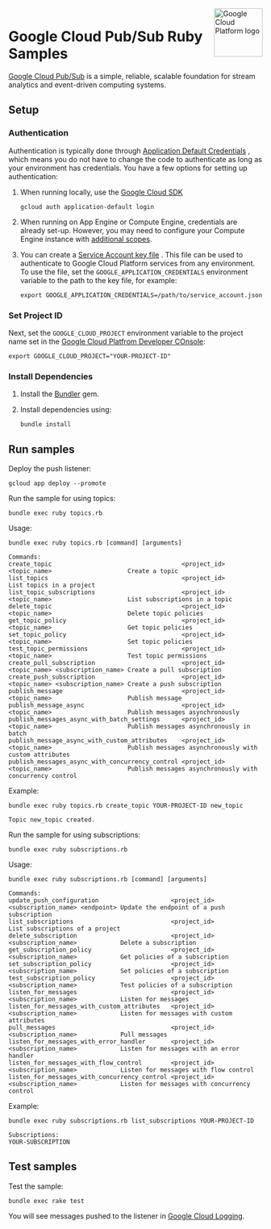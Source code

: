<img src="https://avatars2.githubusercontent.com/u/2810941?v=3&s=96" alt="Google Cloud Platform logo" title="Google Cloud Platform" align="right" height="96" width="96"/>

# Google Cloud Pub/Sub Ruby Samples

[Google Cloud Pub/Sub][language_docs] is a simple, reliable, scalable foundation for stream analytics 
and event-driven computing systems.

[language_docs]: https://cloud.google.com/pubsub/docs/

## Setup

### Authentication

Authentication is typically done through [Application Default Credentials](https://cloud.google.com/docs/authentication#getting_credentials_for_server-centric_flow)
, which means you do not have to change the code to authenticate as long as your
environment has credentials. You have a few options for setting up
authentication:

1. When running locally, use the [Google Cloud SDK](https://cloud.google.com/sdk/)

    `gcloud auth application-default login`

1. When running on App Engine or Compute Engine, credentials are already set-up.
However, you may need to configure your Compute Engine instance with
[additional scopes](https://cloud.google.com/compute/docs/authentication#using).

1. You can create a [Service Account key file](https://cloud.google.com/docs/authentication#service_accounts)
. This file can be used to authenticate to Google Cloud Platform services from
any environment. To use the file, set the `GOOGLE_APPLICATION_CREDENTIALS`
environment variable to the path to the key file, for example:

    `export GOOGLE_APPLICATION_CREDENTIALS=/path/to/service_account.json`

### Set Project ID

Next, set the `GOOGLE_CLOUD_PROJECT` environment variable to the project name
set in the [Google Cloud Platfrom Developer COnsole](https://console.cloud.google.com):

    export GOOGLE_CLOUD_PROJECT="YOUR-PROJECT-ID"

### Install Dependencies

1. Install the [Bundler](http://bundler.io) gem.

1. Install dependencies using:

    `bundle install`

## Run samples

Deploy the push listener:

    gcloud app deploy --promote

Run the sample for using topics:

    bundle exec ruby topics.rb

Usage:

    bundle exec ruby topics.rb [command] [arguments]

    Commands:
    create_topic                                    <project_id> <topic_name>                     Create a topic
    list_topics                                     <project_id>                                  List topics in a project
    list_topic_subscriptions                        <project_id> <topic_name>                     List subscriptions in a topic
    delete_topic                                    <project_id> <topic_name>                     Delete topic policies
    get_topic_policy                                <project_id> <topic_name>                     Get topic policies
    set_topic_policy                                <project_id> <topic_name>                     Set topic policies
    test_topic_permissions                          <project_id> <topic_name>                     Test topic permissions
    create_pull_subscription                        <project_id> <topic_name> <subscription_name> Create a pull subscription
    create_push_subscription                        <project_id> <topic_name> <subscription_name> Create a push subscription
    publish_message                                 <project_id> <topic_name>                     Publish message
    publish_message_async                           <project_id> <topic_name>                     Publish messages asynchronously
    publish_messages_async_with_batch_settings      <project_id> <topic_name>                     Publish messages asynchronously in batch
    publish_message_async_with_custom_attributes    <project_id> <topic_name>                     Publish messages asynchronously with custom attributes
    publish_messages_async_with_concurrency_control <project_id> <topic_name>                     Publish messages asynchronously with concurrency control

Example:

    bundle exec ruby topics.rb create_topic YOUR-PROJECT-ID new_topic

    Topic new_topic created.

Run the sample for using subscriptions:

    bundle exec ruby subscriptions.rb

Usage:

    bundle exec ruby subscriptions.rb [command] [arguments]

    Commands:
    update_push_configuration                    <project_id> <subscription_name> <endpoint> Update the endpoint of a push subscription
    list_subscriptions                           <project_id>                                List subscriptions of a project
    delete_subscription                          <project_id> <subscription_name>            Delete a subscription
    get_subscription_policy                      <project_id> <subscription_name>            Get policies of a subscription
    set_subscription_policy                      <project_id> <subscription_name>            Set policies of a subscription
    test_subscription_policy                     <project_id> <subscription_name>            Test policies of a subscription
    listen_for_messages                          <project_id> <subscription_name>            Listen for messages
    listen_for_messages_with_custom_attributes   <project_id> <subscription_name>            Listen for messages with custom attributes
    pull_messages                                <project_id> <subscription_name>            Pull messages
    listen_for_messages_with_error_handler       <project_id> <subscription_name>            Listen for messages with an error handler
    listen_for_messages_with_flow_control        <project_id> <subscription_name>            Listen for messages with flow control
    listen_for_messages_with_concurrency_control <project_id> <subscription_name>            Listen for messages with concurrency control

Example:

    bundle exec ruby subscriptions.rb list_subscriptions YOUR-PROJECT-ID

    Subscriptions:
    YOUR-SUBSCRIPTION


## Test samples

Test the sample:

    bundle exec rake test

You will see messages pushed to the listener in
[Google Cloud Logging](https://cloud.google.com/logging/docs/).
